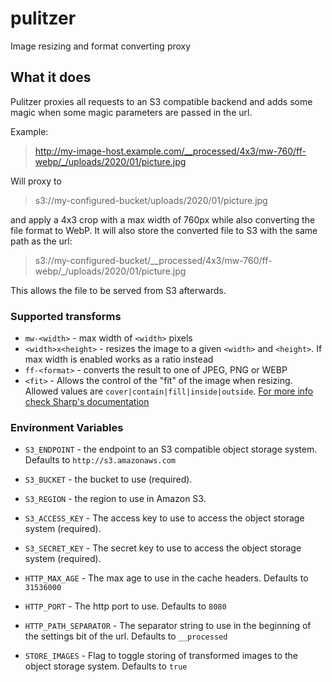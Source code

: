 # pulitzer
Image resizing and format converting proxy

## What it does
Pulitzer proxies all requests to an S3 compatible backend and adds some magic when some magic parameters are passed in the url.

Example:
> http://my-image-host.example.com/__processed/4x3/mw-760/ff-webp/_/uploads/2020/01/picture.jpg

Will proxy to
> s3://my-configured-bucket/uploads/2020/01/picture.jpg

and apply a 4x3 crop with a max width of 760px while also converting the file format to WebP.
It will also store the converted file to S3 with the same path as the url:
> s3://my-configured-bucket/__processed/4x3/mw-760/ff-webp/_/uploads/2020/01/picture.jpg

This allows the file to be served from S3 afterwards.

### Supported transforms

- `mw-<width>` - max width of `<width>` pixels
- `<width>x<height>` - resizes the image to a given `<width>` and `<height>`. If max width is enabled works as a ratio instead
- `ff-<format>` - converts the result to one of JPEG, PNG or WEBP
- `<fit>` - Allows the control of the "fit" of the image when resizing.
           Allowed values are `cover|contain|fill|inside|outside`. [For more info check Sharp's documentation](https://sharp.pixelplumbing.com/api-resize)

### Environment Variables

- `S3_ENDPOINT` - the endpoint to an S3 compatible object storage system. Defaults to `http://s3.amazonaws.com`
- `S3_BUCKET` - the bucket to use (required).
- `S3_REGION` - the region to use in Amazon S3.
- `S3_ACCESS_KEY` - The access key to use to access the object storage system (required).
- `S3_SECRET_KEY` - The secret key to use to access the object storage system (required).

- `HTTP_MAX_AGE` - The max age to use in the cache headers. Defaults to `31536000`
- `HTTP_PORT` - The http port to use. Defaults to `8080`
- `HTTP_PATH_SEPARATOR` - The separator string to use in the beginning of the settings bit of the url. Defaults to `__processed`

- `STORE_IMAGES` - Flag to toggle storing of transformed images to the object storage system. Defaults to `true`
